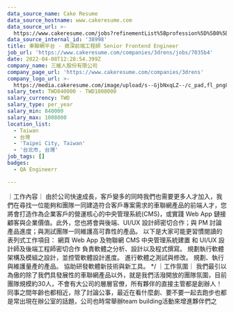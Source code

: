 ```yaml
---
data_source_name: Cake Resume
data_source_hostname: www.cakeresume.com
data_source_url: >-
  https://www.cakeresume.com/jobs?refinementList%5Bprofession%5D%5B0%5D=engineering_qa-engineer&refinementList%5Bsalary_currency%5D=TWD&range%5Bsalary_range%5D%5Bmin%5D=800096
data_source_internal_id: '38998'
title: 車聯網平台 - 資深前端工程師 Senior Frontend Engineer
job_url: 'https://www.cakeresume.com/companies/3drens/jobs/7035b4'
date: 2022-04-08T12:28:54.399Z
company_name: 三維人股份有限公司
company_page_url: 'https://www.cakeresume.com/companies/3drens'
company_logo_url: >-
  https://media.cakeresume.com/image/upload/s--GjbNxqLZ--/c_pad,fl_png8,h_200,w_200/v1586935769/g1ecahxyojewz5xdadrk.png
salary_text: TWD840000 - TWD1008000
salary_currency: TWD
salary_type: per_year
salary_min: 840000
salary_max: 1008000
location_list:
  - Taiwan
  - 台灣
  - 'Taipei City, Taiwan'
  - '台北市, 台灣'
job_tags: []
badges:
  - QA Engineerr

---
```


｜工作內容｜ 由於公司快速成長，客戶變多的同時我們也需要更多人才加入，我們在尋找一位能夠和團隊一同建造符合客戶專案需求的車聯網產品的前端人才，您將會打造作為企業客戶的營運核心的中央管理系統(CMS)，或實踐 Web App 鏈接顧客與企業價值。此外，您也將會與後端、UI/UX 設計師密切合作；與 PM 討論產品進度；與測試團隊一同維護高可靠性的產品。 以下是大家可能更習慣閱讀的表列式工作項目： 網頁 Web App 及物聯網 CMS 中央管理系統建置 和 UI/UX 設計師及後端工程師密切合作 負責軟體之分析、設計以及程式撰寫。 規劃執行軟體架構及模組之設計，並控管軟體設計進度。 進行軟體之測試與修改。 規劃、執行與維護量產的產品。 協助研發軟體新技術與新工具。 */ ｜工作氛圍｜ 我們最引以為傲的除了我們具發展性的車聯網產品以外，就是我們活潑開放的團隊氛圍，目前團隊規模約30人，不會有大公司的層層官僚，所有夥伴的直接主管都是創辦人！同事之間年齡也都相近，除了討論公事，最近在看什麼劇、要不要一起去跑步也都是常出現在辦公室的話題，公司也時常舉辦team building活動來增進夥伴們之